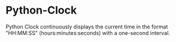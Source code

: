 # Python-Clock
Python Clock continuously displays the current time in the format "HH:MM:SS" (hours:minutes:seconds) with a one-second interval.
